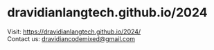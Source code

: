 # dravidianlangtech.github.io/2024
Visit: https://dravidianlangtech.github.io/2024/ <br/>
Contact us: dravidiancodemixed@gmail.com
